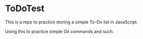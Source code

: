 # ToDoTest
This is a repo to practice storing a simple To-Do list in JavaScript.

Using this to practice simple Git commands and such.

